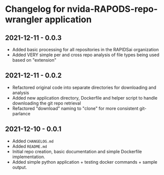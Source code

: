 # Changelog for nvida-RAPODS-repo-wrangler application

## 2021-12-11 - 0.0.3

* Added basic processing for all repositories in the RAPIDSai organization
* Added VERY simple per and cross repo analysis of file types being used based on "extension"

## 2021-12-11 - 0.0.2

* Refactored original code into separate directories for downloading and analysis
* Added new application directory, Dockerfile and helper script to handle downloading the git repo retrieval
* Refactored "download" naming to "clone" for more consistent git-parlance

## 2021-12-10 - 0.0.1

* Added `CHANGELOG.md`
* Added `README.md`
* Initial repo creation, basic documentation and simple Dockerfile implementation.
* Added simple python application + testing docker commands + sample output.
